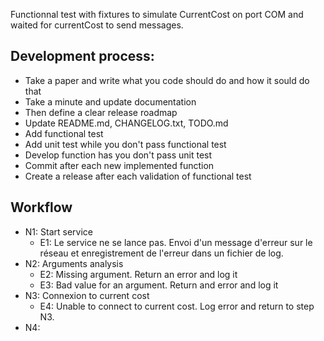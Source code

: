 Functionnal test with fixtures to simulate CurrentCost on port COM and waited for currentCost to send messages.

## Development process:
 
 * Take a paper and write what you code should do and how it sould do that
 * Take a minute and update documentation
 * Then define a clear release roadmap 
 * Update README.md, CHANGELOG.txt, TODO.md
 * Add functional test
 * Add unit test while you don't pass functional test
 * Develop function has you don't pass unit test
 * Commit after each new implemented function
 * Create a release after each validation of functional test

## Workflow

* N1: Start service
    * E1: Le service ne se lance pas. Envoi d'un message d'erreur sur le réseau et enregistrement de l'erreur dans un fichier de log.
* N2: Arguments analysis
    * E2: Missing argument. Return an error and log it
    * E3: Bad value for an argument. Return and error and log it
* N3: Connexion to current cost
    * E4: Unable to connect to current cost. Log error and return to step N3.
* N4: 